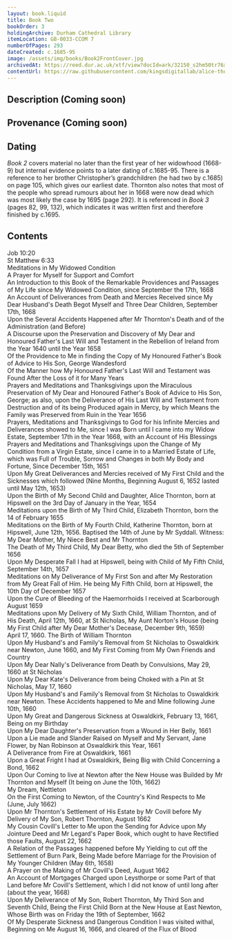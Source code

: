 ```yaml
---
layout: book.liquid
title: Book Two
bookOrder: 3
holdingArchive: Durham Cathedral Library
itemLocation: GB-0033-CCOM 7
numberOfPages: 293
dateCreated: c.1685-95
image: /assets/img/books/Book2FrontCover.jpg
archivedAt: https://reed.dur.ac.uk/xtf/view?docId=ark/32150_s2hm50tr76x.xml;query=2022#comber-3
contentUrl: https://raw.githubusercontent.com/kingsdigitallab/alice-thornton/edition/texts/02_book_two/book_two.xml
---
```

## Description (Coming soon)



## Provenance (Coming soon)



## Dating

*Book 2* covers material no later than the first year of her widowhood (1668-9) but internal evidence points to a later dating of c.1685-95. There is a reference to her brother Christopher’s grandchildren (he had two by c.1685) on page 105, which gives our earliest date. Thornton also notes that most of the people who spread rumours about her in 1668 were now dead which was most likely the case by 1695 (page 292). It is referenced in *Book 3* (pages 82, 99, 132), which indicates it was written first and therefore finished by c.1695. 

## Contents 

Job 10:20 <br/>
St Matthew 6:33 <br/>
Meditations in My Widowed Condition <br/>
A Prayer for Myself for Support and Comfort <br/>
An Introduction to this Book of the Remarkable Providences and Passages of My Life since My Widowed Condition, since September the 17th, 1668 <br/>
An Account of Deliverances from Death and Mercies Received since My Dear Husband's Death Begot Myself and Three Dear Children, September 17th, 1668 <br/>
Upon the Several Accidents Happened after Mr Thornton's Death and of the Administration (and Before) <br/>
A Discourse upon the Preservation and Discovery of My Dear and Honoured Father's Last Will and Testament in the Rebellion of Ireland from the Year 1640 until the Year 1658 <br/>
Of the Providence to Me in finding the Copy of My Honoured Father's Book of Advice to His Son, George Wandesford <br/>
Of the Manner how My Honoured Father's Last Will and Testament was Found After the Loss of it for Many Years <br/>
Prayers and Meditations and Thanksgivings upon the Miraculous Preservation of My Dear and Honoured Father's Book of Advice to His Son, George; as also, upon the Deliverance of His Last Will and Testament from Destruction and of its being Produced again in Mercy, by which Means the Family was Preserved from Ruin in the Year 1656 <br/>
Prayers, Meditations and Thanksgivings to God for his Infinite Mercies and Deliverances showed to Me, since I was Born until I came into my Widow Estate, September 17th in the Year 1668, with an Account of His Blessings <br/>
Prayers and Meditations and Thanksgivings upon the Change of My Condition from a Virgin Estate, since I came in to a Married Estate of Life, which was Full of Trouble, Sorrow and Changes in both My Body and Fortune, Since December 15th, 1651 <br/>
Upon My Great Deliverances and Mercies received of My First Child and the Sicknesses which followed (Nine Months, Beginning August 6, 1652 lasted until May 12th, 1653) <br/>
Upon the Birth of My Second Child and Daughter, Alice Thornton, born at Hipswell on the 3rd Day of January in the Year, 1654 <br/>
Meditations upon the Birth of My Third Child, Elizabeth Thornton, born the 14 of February 1655 <br/>
Meditations on the Birth of My Fourth Child, Katherine Thornton, born at Hipswell, June 12th, 1656. Baptised the 14th of June by Mr Syddall. Witness: My Dear Mother, My Niece Best and Mr Thornton <br/>
The Death of My Third Child, My Dear Betty, who died the 5th of September 1656 <br/>
Upon My Desperate Fall I had at Hipswell, being with Child of My Fifth Child, September 14th, 1657 <br/>
Meditations on My Deliverance of My First Son and after My Restoration from My Great Fall of Him. He being My Fifth Child, born at Hipswell, the 10th Day of December 1657 <br/>
Upon the Cure of Bleeding of the Haemorrhoids I received at Scarborough August 1659 <br/>
Meditations upon My Delivery of My Sixth Child, William Thornton, and of His Death, April 12th, 1660, at St Nicholas, My Aunt Norton's House (being My First Child after My Dear Mother's Decease, December 9th, 1659) <br/>
April 17, 1660. The Birth of William Thornton <br/>
Upon My Husband's and Family's Removal from St Nicholas to Oswaldkirk near Newton, June 1660, and My First Coming from My Own Friends and Country <br/>
Upon My Dear Nally's Deliverance from Death by Convulsions, May 29, 1660 at St Nicholas <br/>
Upon My Dear Kate's Deliverance from being Choked with a Pin at St Nicholas, May 17, 1660 <br/>
Upon My Husband's and Family's Removal from St Nicholas to Oswaldkirk near Newton. These Accidents happened to Me and Mine following June 10th, 1660 <br/>
Upon My Great and Dangerous Sickness at Oswaldkirk, February 13, 1661, Being on my Birthday <br/>
Upon My Dear Daughter's Preservation from a Wound in Her Belly, 1661 <br/>
Upon a Lie made and Slander Raised on Myself and My Servant, Jane Flower, by Nan Robinson at Oswaldkirk this Year, 1661 <br/>
A Deliverance from Fire at Oswaldkirk, 1661 <br/>
Upon a Great Fright I had at Oswaldkirk, Being Big with Child Concerning a Bond, 1662 <br/>
Upon Our Coming to live at Newton after the New House was Builded by Mr Thornton and Myself (It being on June the 10th, 1662) <br/>
My Dream, Nettleton <br/>
On the First Coming to Newton, of the Country's Kind Respects to Me (June, July 1662)  <br/>
Upon Mr Thornton's Settlement of His Estate by Mr Covill before My Delivery of My Son, Robert Thornton, August 1662  <br/>
My Cousin Covill's Letter to Me upon the Sending for Advice upon My Jointure Deed and Mr Legard's Paper Book, which ought to have Rectified those Faults, August 22, 1662  <br/>
A Relation of the Passages happened before My Yielding to cut off the Settlement of Burn Park, Being Made before Marriage for the Provision of My Younger Children (May 6th, 1658)  <br/>
A Prayer on the Making of Mr Covill's Deed, August 1662  <br/>
An Account of Mortgages Charged upon Leysthorpe or some Part of that Land before Mr Covill's Settlement, which I did not know of until long after (about the year, 1668)  <br/>
Upon My Deliverance of My Son, Robert Thornton, My Third Son and Seventh Child, Being the First Child Born at the New House at East Newton, Whose Birth was on Friday the 19th of September, 1662  <br/>
Of My Desperate Sickness and Dangerous Condition I was visited withal, Beginning on Me August 16, 1666, and cleared of the Flux of Blood  <br/>


